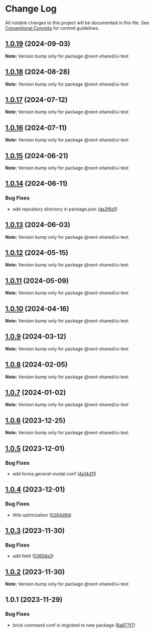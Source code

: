 # Change Log

All notable changes to this project will be documented in this file.
See [Conventional Commits](https://conventionalcommits.org) for commit guidelines.

## [1.0.19](https://github.com/easyops-cn/next-bricks/compare/@next-shared/ui-test@1.0.18...@next-shared/ui-test@1.0.19) (2024-09-03)

**Note:** Version bump only for package @next-shared/ui-test

## [1.0.18](https://github.com/easyops-cn/next-bricks/compare/@next-shared/ui-test@1.0.17...@next-shared/ui-test@1.0.18) (2024-08-28)

**Note:** Version bump only for package @next-shared/ui-test

## [1.0.17](https://github.com/easyops-cn/next-bricks/compare/@next-shared/ui-test@1.0.16...@next-shared/ui-test@1.0.17) (2024-07-12)

**Note:** Version bump only for package @next-shared/ui-test

## [1.0.16](https://github.com/easyops-cn/next-bricks/compare/@next-shared/ui-test@1.0.15...@next-shared/ui-test@1.0.16) (2024-07-11)

**Note:** Version bump only for package @next-shared/ui-test

## [1.0.15](https://github.com/easyops-cn/next-bricks/compare/@next-shared/ui-test@1.0.14...@next-shared/ui-test@1.0.15) (2024-06-21)

**Note:** Version bump only for package @next-shared/ui-test

## [1.0.14](https://github.com/easyops-cn/next-bricks/compare/@next-shared/ui-test@1.0.13...@next-shared/ui-test@1.0.14) (2024-06-11)

### Bug Fixes

- add repository directory in package.json ([da2f6d1](https://github.com/easyops-cn/next-bricks/commit/da2f6d11bc112d4901adc4beb744e8f5b945c01d))

## [1.0.13](https://github.com/easyops-cn/next-bricks/compare/@next-shared/ui-test@1.0.12...@next-shared/ui-test@1.0.13) (2024-06-03)

**Note:** Version bump only for package @next-shared/ui-test

## [1.0.12](https://github.com/easyops-cn/next-bricks/compare/@next-shared/ui-test@1.0.11...@next-shared/ui-test@1.0.12) (2024-05-15)

**Note:** Version bump only for package @next-shared/ui-test

## [1.0.11](https://github.com/easyops-cn/next-bricks/compare/@next-shared/ui-test@1.0.10...@next-shared/ui-test@1.0.11) (2024-05-09)

**Note:** Version bump only for package @next-shared/ui-test

## [1.0.10](https://github.com/easyops-cn/next-bricks/compare/@next-shared/ui-test@1.0.9...@next-shared/ui-test@1.0.10) (2024-04-16)

**Note:** Version bump only for package @next-shared/ui-test

## [1.0.9](https://github.com/easyops-cn/next-bricks/compare/@next-shared/ui-test@1.0.8...@next-shared/ui-test@1.0.9) (2024-03-12)

**Note:** Version bump only for package @next-shared/ui-test

## [1.0.8](https://github.com/easyops-cn/next-bricks/compare/@next-shared/ui-test@1.0.7...@next-shared/ui-test@1.0.8) (2024-02-05)

**Note:** Version bump only for package @next-shared/ui-test

## [1.0.7](https://github.com/easyops-cn/next-bricks/compare/@next-shared/ui-test@1.0.6...@next-shared/ui-test@1.0.7) (2024-01-02)

**Note:** Version bump only for package @next-shared/ui-test

## [1.0.6](https://github.com/easyops-cn/next-bricks/compare/@next-shared/ui-test@1.0.5...@next-shared/ui-test@1.0.6) (2023-12-25)

**Note:** Version bump only for package @next-shared/ui-test

## [1.0.5](https://github.com/easyops-cn/next-bricks/compare/@next-shared/ui-test@1.0.4...@next-shared/ui-test@1.0.5) (2023-12-01)

### Bug Fixes

- add forms.general-modal conf ([4a14d11](https://github.com/easyops-cn/next-bricks/commit/4a14d117c3ac2fc9b1efb11f4ba8e13e97687623))

## [1.0.4](https://github.com/easyops-cn/next-bricks/compare/@next-shared/ui-test@1.0.3...@next-shared/ui-test@1.0.4) (2023-12-01)

### Bug Fixes

- little optimization ([0264d9d](https://github.com/easyops-cn/next-bricks/commit/0264d9d45845a13704daeb7774a592288ddd126e))

## [1.0.3](https://github.com/easyops-cn/next-bricks/compare/@next-shared/ui-test@1.0.2...@next-shared/ui-test@1.0.3) (2023-11-30)

### Bug Fixes

- add field ([53658a3](https://github.com/easyops-cn/next-bricks/commit/53658a39a24de8949b2a91ae63aeaab152b4864c))

## [1.0.2](https://github.com/easyops-cn/next-bricks/compare/@next-shared/ui-test@1.0.1...@next-shared/ui-test@1.0.2) (2023-11-30)

**Note:** Version bump only for package @next-shared/ui-test

## 1.0.1 (2023-11-29)

### Bug Fixes

- brick command conf is migrated to new package ([8a877f7](https://github.com/easyops-cn/next-bricks/commit/8a877f7efe1acfa4ef2e33d8867169f7dd6e6f8f))
